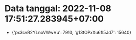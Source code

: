 # Data tanggal: 2022-11-08 17:51:27.283945+07:00

* {'px3cvR2YLnoVWwVu': 7910, 'g13tOPxXu6fl5Jd7': 15640}
